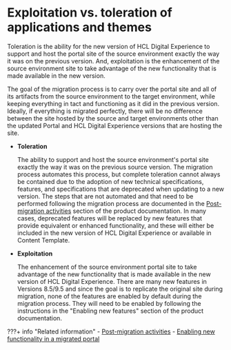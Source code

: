 # Exploitation vs. toleration of applications and themes

Toleration is the ability for the new version of HCL Digital Experience to support and host the portal site of the source environment exactly the way it was on the previous version. And, exploitation is the enhancement of the source environment site to take advantage of the new functionality that is made available in the new version.

The goal of the migration process is to carry over the portal site and all of its artifacts from the source environment to the target environment, while keeping everything in tact and functioning as it did in the previous version. Ideally, if everything is migrated perfectly, there will be no difference between the site hosted by the source and target environments other than the updated Portal and HCL Digital Experience versions that are hosting the site.

-   **Toleration**

    The ability to support and host the source environment's portal site exactly the way it was on the previous source version. The migration process automates this process, but complete toleration cannot always be contained due to the adoption of new technical specifications, features, and specifications that are deprecated when updating to a new version. The steps that are not automated and that need to be performed following the migration process are documented in the [Post-migration activities](../../../../../deploy_dx/manage/migrate/next_steps/post_mig_activities/index.md) section of the product documentation. In many cases, deprecated features will be replaced by new features that provide equivalent or enhanced functionality, and these will either be included in the new version of HCL Digital Experience or available in Content Template.

-   **Exploitation**

    The enhancement of the source environment portal site to take advantage of the new functionality that is made available in the new version of HCL Digital Experience. There are many new features in Versions 8.5/9.5 and since the goal is to replicate the original site during migration, none of the features are enabled by default during the migration process. They will need to be enabled by following the instructions in the "Enabling new features" section of the product documentation.



???+ info "Related information" 
    -   [Post-migration activities](../../../../../deploy_dx/manage/migrate/next_steps/post_mig_activities/index.md)
    -   [Enabling new functionality in a migrated portal](../../../../../deploy_dx/manage/migrate/next_steps/enable_func_migrated_portal/index.md)

